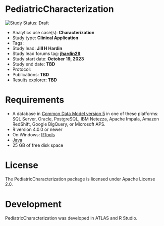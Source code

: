 PediatricCharacterization
=============

<img src="https://img.shields.io/badge/Study%20Status-Complete-orange.svg" alt="Study Status: Draft">

- Analytics use case(s): **Characterization**
- Study type: **Clinical Application**
- Tags: 
- Study lead: **Jill H Hardin**
- Study lead forums tag: **[jhardin29](https://github.com/ohdsi-studies/PediatricCharacterization/commits?author=jhardin29)**
- Study start date: **October 19, 2023**
- Study end date: **TBD**
- Protocol: 
- Publications: **TBD**
- Results explorer: **TBD**


# Requirements
- A database in [Common Data Model version 5](https://github.com/OHDSI/CommonDataModel) in one of these platforms: SQL Server, Oracle, PostgreSQL, IBM Netezza, Apache Impala, Amazon RedShift, Google BigQuery, or Microsoft APS.
- R version 4.0.0 or newer
- On Windows: [RTools](http://cran.r-project.org/bin/windows/Rtools/)
- [Java](http://java.com)
- 25 GB of free disk space


# License 
The PediatricCharacterization package is licensed under Apache License 2.0.

# Development

PediatricCharacterization was developed in ATLAS and R Studio.